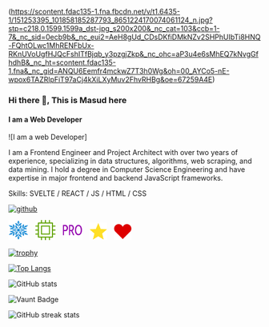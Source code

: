 (https://scontent.fdac135-1.fna.fbcdn.net/v/t1.6435-1/151253395_101858185287793_8651224170074061124_n.jpg?stp=c218.0.1599.1599a_dst-jpg_s200x200&_nc_cat=103&ccb=1-7&_nc_sid=0ecb9b&_nc_eui2=AeH8gUd_CDsDKfiDMkNZv2SHPhUIbTi8HNQ-FQhtOLwc1MhRENFbUx-RKnUVoUgfHJQcFshITfBjqb_y3pzgjZkp&_nc_ohc=aP3u4e6sMhEQ7kNvgGfhdhB&_nc_ht=scontent.fdac135-1.fna&_nc_gid=ANQU6Eemfr4mckwZ7T3h0Wg&oh=00_AYCo5-nE-wpox6TAZRlpFiT97aCj4kXiLXyMuv2FhvRHBg&oe=67259A4E)

### Hi there 👋, This is Masud here 
#### I am a Web Developer
![I am a web Developer]

I am a Frontend Engineer and Project Architect with over two years of experience, specializing in data structures, algorithms, web scraping, and data mining. I hold a degree in Computer Science Engineering and have expertise in major frontend and backend JavaScript frameworks.

Skills: SVELTE / REACT / JS / HTML / CSS



[<img src='https://cdn.jsdelivr.net/npm/simple-icons@3.0.1/icons/github.svg' alt='github' height='40'>](https://github.com/masud09)  

<a href='https://archiveprogram.github.com/'><img src='https://raw.githubusercontent.com/acervenky/animated-github-badges/master/assets/acbadge.gif' width='40' height='40'></a> <a href='https://docs.github.com/en/developers'><img src='https://raw.githubusercontent.com/acervenky/animated-github-badges/master/assets/devbadge.gif' width='40' height='40'></a> <a href='https://github.com/pricing'><img src='https://raw.githubusercontent.com/acervenky/animated-github-badges/master/assets/pro.gif' width='40' height='40'></a> <a href='https://stars.github.com/'><img src='https://raw.githubusercontent.com/acervenky/animated-github-badges/master/assets/starbadge.gif' width='35' height='35'></a> <a href='https://docs.github.com/en/github/supporting-the-open-source-community-with-github-sponsors'><img src='https://raw.githubusercontent.com/acervenky/animated-github-badges/master/assets/sponsorbadge.gif' width='35' height='35'></a> 

[![trophy](https://github-profile-trophy.vercel.app/?username=masud09)](https://github.com/ryo-ma/github-profile-trophy)

[![Top Langs](https://github-readme-stats.vercel.app/api/top-langs/?username=masud09)](https://github.com/anuraghazra/github-readme-stats)

![GitHub stats](https://github-readme-stats.vercel.app/api?username=masud09&show_icons=true)  

![Vaunt Badge](https://api.vaunt.dev/v1/github/entities/masud09/contributions?format=svg&private=false)  

![GitHub streak stats](https://streak-stats.demolab.com/?user=masud09)  



